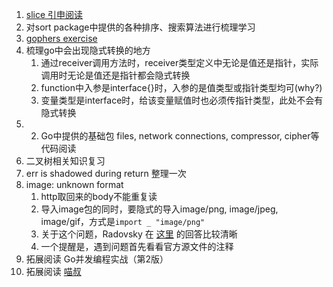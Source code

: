 1. [slice 引申阅读](https://blog.go-zh.org/go-slices-usage-and-internals)
2. 对sort package中提供的各种排序、搜索算法进行梳理学习
3. [gophers exercise](https://gophercises.com/)
4. 梳理go中会出现隐式转换的地方
    1. 通过receiver调用方法时，receiver类型定义中无论是值还是指针，实际调用时无论是值还是指针都会隐式转换
    2. function中入参是interface{}时，入参的是值类型或指针类型均可(why?)
    3. 变量类型是interface时，给该变量赋值时也必须传指针类型，此处不会有隐式转换
5. 2. Go中提供的基础包 files, network connections, compressor, cipher等代码阅读
6. 二叉树相关知识复习
7. err is shadowed during return 整理一次
8. image: unknown format
    1. http取回来的body不能重复读
    2. 导入image包的同时，要隐式的导入image/png, image/jpeg, image/gif，方式是`import _ "image/png"`
    3. 关于这个问题，Radovsky 在 [这里](https://forum.golangbridge.org/t/is-this-a-bug-of-image-package/4362) 的回答比较清晰
    4. 一个提醒是，遇到问题首先看看官方源文件的注释
9. 拓展阅读 Go并发编程实战（第2版）
10. 拓展阅读 [喵叔](https://blog.betacat.io/)